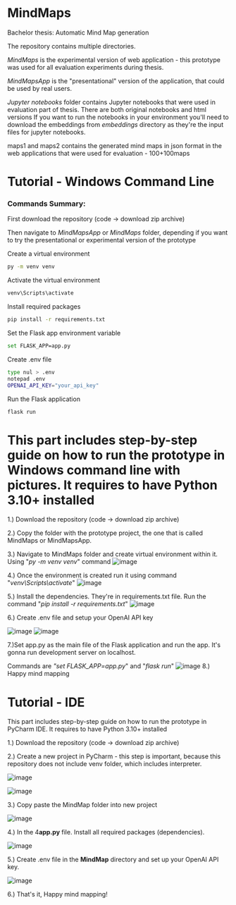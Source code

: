 # MindMaps
Bachelor thesis: Automatic Mind Map generation

The repository contains multiple directories.

*MindMaps* is the experimental version of web application - this prototype was used for all evaluation experiments during thesis.

*MindMapsApp* is the "presentational" version of the application, that could be used by real users.

*Jupyter notebooks* folder contains Jupyter notebooks that were used in evaluation part of thesis. There are both original notebooks and html versions
If you want to run the notebooks in your environment you'll need to download the embeddings from *embeddings* directory as they're the input files for jupyter notebooks.

maps1 and maps2 contains the generated mind maps in json format in the web applications that were used for evaluation - 100+100maps


# Tutorial - Windows Command Line
### Commands Summary:

First download the repository (code -> download zip archive)

Then navigate to *MindMapsApp* or *MindMaps* folder, depending if you want to try the presentational or experimental version of the prototype 

Create a virtual environment
```bash
py -m venv venv
```

Activate the virtual environment

```bash
venv\Scripts\activate
```

Install required packages
```bash
pip install -r requirements.txt
```

Set the Flask app environment variable
```bash
set FLASK_APP=app.py
```

Create .env file
```bash
type nul > .env
notepad .env
OPENAI_API_KEY="your_api_key"
```

Run the Flask application
```bash
flask run

```

# This part includes step-by-step guide on how to run the prototype in Windows command line with pictures. It requires to have Python 3.10+ installed

1.) Download the repository (code -> download zip archive)

2.) Copy the folder with the prototype project, the one that is called MindMaps or MindMapsApp.

3.) Navigate to MindMaps folder and create virtual environment within it. Using "*py -m venv venv*" command
![image](https://github.com/user-attachments/assets/3ecda94a-7d78-432a-bd6c-72a2fbd8eb35)


4.) Once the environment is created run it using command "*venv\Scripts\activate*"
![image](https://github.com/user-attachments/assets/d74eb178-f9f6-4ca0-99ea-d5e59d0c7089)

5.) Install the dependencies. They're in requirements.txt file. Run the command "*pip install -r requirements.txt*"
![image](https://github.com/user-attachments/assets/fc661653-5561-46d1-8c13-0c4b6ead35d0)

6.) Create .env file and setup your OpenAI API key

![image](https://github.com/user-attachments/assets/819355e9-671a-465c-a066-f97ea20dc115)
![image](https://github.com/user-attachments/assets/65261d46-fb1a-4453-8a28-7e23231a5b39)

7.)Set app.py as the main file of the Flask application and run the app. It's gonna run development server on localhost.

Commands are *"set FLASK_APP=app.py*" and "*flask run*"
![image](https://github.com/user-attachments/assets/24cf2488-a9ac-452f-ae3c-ff3d15ecb5b7)
8.) Happy mind mapping


# Tutorial - IDE
This part includes step-by-step guide on how to run the prototype in PyCharm IDE. It requires to have Python 3.10+ installed

1.) Download the repository (code -> download zip archive)

2.) Create a new project in PyCharm - this step is important, because this repository does not include venv folder, which includes interpreter.

![image](https://github.com/user-attachments/assets/e0ff4818-64e5-4abf-b4d5-cdfae5dd3ca8)

![image](https://github.com/user-attachments/assets/c244838d-bf58-483a-9781-8d323f9a5e10)



3.) Copy paste the MindMap folder into new project

![image](https://github.com/user-attachments/assets/d145d15d-eddd-4668-a164-cac1c8353500)


4.) In the 4**app.py** file. Install all required packages (dependencies).

![image](https://github.com/user-attachments/assets/a443aac7-a0d0-44bf-89ff-d3a571733750)


5.) Create .env file in the **MindMap** directory and set up your OpenAI API key.

![image](https://github.com/user-attachments/assets/fae529c1-85e3-4299-8099-86cc73e02247)



6.) That's it, Happy mind mapping!

